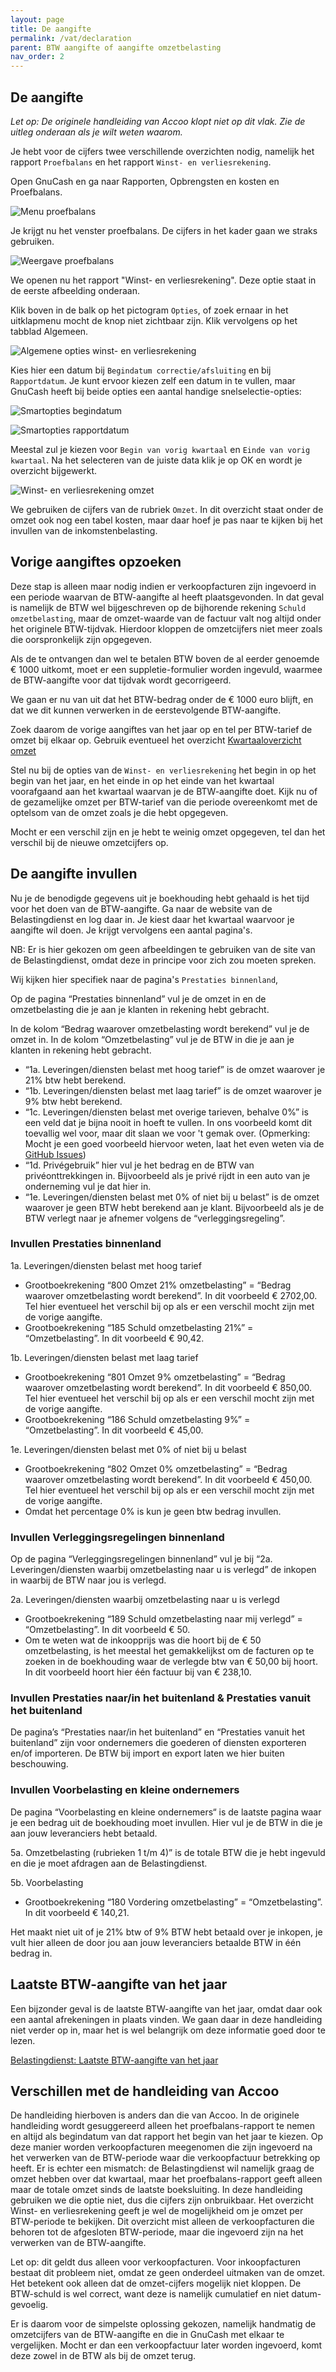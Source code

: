 ```yaml
---
layout: page
title: De aangifte
permalink: /vat/declaration
parent: BTW aangifte of aangifte omzetbelasting
nav_order: 2
---
```


## De aangifte

_Let op: De originele handleiding van Accoo klopt niet op dit vlak. Zie de uitleg onderaan als je wilt weten waarom._

Je hebt voor de cijfers twee verschillende overzichten nodig, namelijk het rapport `Proefbalans` en het rapport `Winst- en verliesrekening`.

Open GnuCash en ga naar Rapporten, Opbrengsten en kosten en Proefbalans.

![Menu proefbalans]({{site.baseurl}}/assets/menu_reports_profits_balance.png)

Je krijgt nu het venster proefbalans. De cijfers in het kader gaan we straks gebruiken.

![Weergave proefbalans]({{site.baseurl}}/assets/proefbalans_btw_highlights.png)

We openen nu het rapport "Winst- en verliesrekening". Deze optie staat in de eerste afbeelding onderaan. 

Klik boven in de balk op het pictogram `Opties`, of zoek ernaar in het uitklapmenu mocht de knop niet zichtbaar zijn.
Klik vervolgens op het tabblad Algemeen.

![Algemene opties winst- en verliesrekening]({{site.baseurl}}/assets/profit_loss_report_general_options.png)

Kies hier een datum bij `Begindatum correctie/afsluiting` en bij `Rapportdatum`. Je kunt ervoor kiezen zelf een datum in te vullen,
maar GnuCash heeft bij beide opties een aantal handige snelselectie-opties:

![Smartopties begindatum]({{site.baseurl}}/assets/smart_opties_begindatum.png)

![Smartopties rapportdatum]({{site.baseurl}}/assets/smart_opties_rapportdatum.png)

Meestal zul je kiezen voor `Begin van vorig kwartaal` en `Einde van vorig kwartaal`. 
Na het selecteren van de juiste data klik je op OK en wordt je overzicht bijgewerkt. 

![Winst- en verliesrekening omzet]({{site.baseurl}}/assets/profit_loss_revenue.png)

We gebruiken de cijfers van de rubriek `Omzet`. In dit overzicht staat onder de omzet ook nog een tabel kosten, maar daar hoef je pas naar te kijken bij het invullen van de inkomstenbelasting.

## Vorige aangiftes opzoeken

Deze stap is alleen maar nodig indien er verkoopfacturen zijn ingevoerd in een periode waarvan de BTW-aangifte al heeft plaatsgevonden. 
In dat geval is namelijk de BTW wel bijgeschreven op de bijhorende rekening `Schuld omzetbelasting`, maar de omzet-waarde van de factuur valt nog
altijd onder het originele BTW-tijdvak. Hierdoor kloppen de omzetcijfers niet meer zoals die oorspronkelijk zijn opgegeven.

Als de te ontvangen dan wel te betalen BTW boven de al eerder genoemde € 1000 uitkomt, moet er een suppletie-formulier worden ingevuld, waarmee
de BTW-aangifte voor dat tijdvak wordt gecorrigeerd.

We gaan er nu van uit dat het BTW-bedrag onder de € 1000 euro blijft, en dat we dit kunnen verwerken in de eerstevolgende BTW-aangifte.

Zoek daarom de vorige aangiftes van het jaar op en tel per BTW-tarief de omzet bij elkaar op. Gebruik eventueel het overzicht [Kwartaaloverzicht omzet](../overviews/revenue_per_quarter)

Stel nu bij de opties van de `Winst- en verliesrekening` het begin in op het begin van het jaar, en het einde in op het einde van het kwartaal voorafgaand aan het kwartaal waarvan je de BTW-aangifte doet. Kijk nu of de gezamelijke omzet per BTW-tarief van die periode overeenkomt met de optelsom van de omzet zoals je die hebt opgegeven.

Mocht er een verschil zijn en je hebt te weinig omzet opgegeven, tel dan het verschil bij de nieuwe omzetcijfers op.

## De aangifte invullen

Nu je de benodigde gegevens uit je boekhouding hebt gehaald is het tijd voor het doen van de BTW-aangifte. Ga naar de website van de Belastingdienst en log daar in. Je kiest daar het kwartaal waarvoor je aangifte wil doen. Je krijgt vervolgens een aantal pagina's.

NB: Er is hier gekozen om geen afbeeldingen te gebruiken van de site van de Belastingdienst, omdat deze in principe voor zich zou moeten spreken.

Wij kijken hier specifiek naar de pagina's `Prestaties binnenland`, 

Op de pagina “Prestaties binnenland” vul je de omzet in en de omzetbelasting die je aan je klanten in rekening hebt gebracht.

In de kolom “Bedrag waarover omzetbelasting wordt berekend” vul je de omzet in.
In de kolom “Omzetbelasting” vul je de BTW in die je aan je klanten in rekening hebt gebracht.

- “1a. Leveringen/diensten belast met hoog tarief” is de omzet waarover je 21% btw hebt berekend.
- “1b. Leveringen/diensten belast met laag tarief” is de omzet waarover je 9% btw hebt berekend.
- “1c. Leveringen/diensten belast met overige tarieven, behalve 0%” is een veld dat je bijna nooit in hoeft te vullen. In ons voorbeeld komt dit toevallig wel voor, maar dit slaan we voor 't gemak over. (Opmerking: Mocht je een goed voorbeeld hiervoor weten, laat het even weten via de [GitHub Issues](https://github.com/mauritslamers/boekhouden-met-gnucash/issues))
- “1d. Privégebruik” hier vul je het bedrag en de BTW van privéonttrekkingen in. Bijvoorbeeld als je privé rijdt in een auto van je onderneming vul je dat hier in.
- “1e. Leveringen/diensten belast met 0% of niet bij u belast” is de omzet waarover je geen BTW hebt berekend aan je klant. Bijvoorbeeld als je de BTW verlegt naar je afnemer volgens de “verleggingsregeling”.


### Invullen Prestaties binnenland

1a. Leveringen/diensten belast met hoog tarief
  * Grootboekrekening “800 Omzet 21% omzetbelasting” = “Bedrag waarover omzetbelasting wordt berekend”. In dit voorbeeld € 2702,00. 
    Tel hier eventueel het verschil bij op als er een verschil mocht zijn met de vorige aangifte.
  * Grootboekrekening “185 Schuld omzetbelasting 21%” = “Omzetbelasting”. In dit voorbeeld € 90,42.

1b. Leveringen/diensten belast met laag tarief
  * Grootboekrekening “801 Omzet 9% omzetbelasting” = “Bedrag waarover omzetbelasting wordt berekend”. In dit voorbeeld € 850,00.
    Tel hier eventueel het verschil bij op als er een verschil mocht zijn met de vorige aangifte.
  * Grootboekrekening “186 Schuld omzetbelasting 9%” = “Omzetbelasting”. In dit voorbeeld € 45,00.

1e. Leveringen/diensten belast met 0% of niet bij u belast
  * Grootboekrekening “802 Omzet 0% omzetbelasting” = “Bedrag waarover omzetbelasting wordt berekend”. In dit voorbeeld € 450,00.
    Tel hier eventueel het verschil bij op als er een verschil mocht zijn met de vorige aangifte.
  * Omdat het percentage 0% is kun je geen btw bedrag invullen.

### Invullen Verleggingsregelingen binnenland

Op de pagina “Verleggingsregelingen binnenland” vul je bij “2a. Leveringen/diensten waarbij omzetbelasting naar u is verlegd” de inkopen in waarbij de BTW naar jou is verlegd.

2a. Leveringen/diensten waarbij omzetbelasting naar u is verlegd
  * Grootboekrekening “189 Schuld omzetbelasting naar mij verlegd” = “Omzetbelasting”. In dit voorbeeld € 50.
  * Om te weten wat de inkoopprijs was die hoort bij de € 50 omzetbelasting, is het meestal het gemakkelijkst om de facturen op te zoeken in de boekhouding waar de verlegde btw van € 50,00 bij hoort. In dit voorbeeld hoort hier één factuur bij van € 238,10.

### Invullen Prestaties naar/in het buitenland & Prestaties vanuit het buitenland
De pagina’s “Prestaties naar/in het buitenland” en “Prestaties vanuit het buitenland” zijn voor ondernemers die goederen of diensten exporteren en/of importeren. De BTW bij import en export laten we hier buiten beschouwing.

### Invullen Voorbelasting en kleine ondernemers
De pagina “Voorbelasting en kleine ondernemers“ is de laatste pagina waar je een bedrag uit de boekhouding moet invullen. Hier vul je de BTW in die je aan jouw leveranciers hebt betaald.

5a. Omzetbelasting (rubrieken 1 t/m 4)” is de totale BTW die je hebt ingevuld en die je moet afdragen aan de Belastingdienst.

5b. Voorbelasting
  * Grootboekrekening “180 Vordering omzetbelasting” = “Omzetbelasting”. In dit voorbeeld € 140,21.

Het maakt niet uit of je 21% btw of 9% BTW hebt betaald over je inkopen, je vult hier alleen de door jou aan jouw leveranciers betaalde BTW in één bedrag in.

## Laatste BTW-aangifte van het jaar

Een bijzonder geval is de laatste BTW-aangifte van het jaar, omdat daar ook een aantal afrekeningen in plaats vinden. We gaan daar in deze handleiding niet verder op in, maar het is wel belangrijk om deze informatie goed door te lezen.

[Belastingdienst: Laatste BTW-aangifte van het jaar](https://www.belastingdienst.nl/wps/wcm/connect/bldcontentnl/belastingdienst/zakelijk/btw/btw_aangifte_doen_en_betalen/btw-aangifte-welke-wanneer-en-hoe/laatste_btw_aangifte_van_het_jaar)

## Verschillen met de handleiding van Accoo

De handleiding hierboven is anders dan die van Accoo. In de originele handleiding wordt gesuggereerd alleen het proefbalans-rapport te nemen en altijd als begindatum van dat rapport het begin van het jaar te kiezen. Op deze manier worden verkoopfacturen meegenomen die zijn ingevoerd na het verwerken van de BTW-periode waar die verkoopfactuur betrekking op heeft. 
Er is echter een mismatch: de Belastingdienst wil namelijk graag de omzet hebben over dat kwartaal, maar het proefbalans-rapport geeft alleen maar de totale omzet sinds de laatste boeksluiting. In deze handleiding gebruiken we die optie niet, dus die cijfers zijn onbruikbaar.
Het overzicht Winst- en verliesrekening geeft je wel de mogelijkheid om je omzet per BTW-periode te bekijken. Dit overzicht mist alleen de verkoopfacturen die behoren tot de afgesloten BTW-periode, maar die ingevoerd zijn na het verwerken van de BTW-aangifte.

Let op: dit geldt dus alleen voor verkoopfacturen. Voor inkoopfacturen bestaat dit probleem niet, omdat ze geen onderdeel uitmaken van de omzet.
Het betekent ook alleen dat de omzet-cijfers mogelijk niet kloppen. De BTW-schuld is wel correct, want deze is namelijk cumulatief en niet datum-gevoelig.

Er is daarom voor de simpelste oplossing gekozen, namelijk handmatig de omzetcijfers van de BTW-aangifte en die in GnuCash met elkaar te vergelijken. Mocht er dan een verkoopfactuur later worden ingevoerd, komt deze zowel in de BTW als bij de omzet terug.